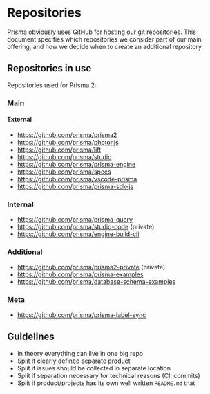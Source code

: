 # Repositories

Prisma obviously uses GitHub for hosting our git repositories. This document specifies which repositories we consider part of our main offering, and how we decide when to create an additional repository.

## Repositories in use

Repositories used for Prisma 2:

### Main

#### External

- https://github.com/prisma/prisma2
- https://github.com/prisma/photonjs
- https://github.com/prisma/lift
- https://github.com/prisma/studio
- https://github.com/prisma/prisma-engine
- https://github.com/prisma/specs
- https://github.com/prisma/vscode-prisma
- https://github.com/prisma/prisma-sdk-js

### Internal

- https://github.com/prisma/prisma-query
- https://github.com/prisma/studio-code (private)
- https://github.com/prisma/engine-build-cli

### Additional

- https://github.com/prisma/prisma2-private (private)
- https://github.com/prisma/prisma-examples
- https://github.com/prisma/database-schema-examples

### Meta

- https://github.com/prisma/prisma-label-sync

## Guidelines

- In theory everything can live in one big repo
- Split if clearly defined separate product
- Split if issues should be collected in separate location
- Split if separation necessary for technical reasons (CI, commits)
- Split if product/projects has its own well written `README.md` that 
